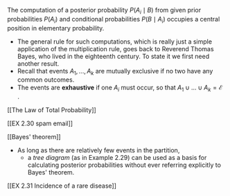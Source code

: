 
The computation of a posterior probability $P\left( {{A}_{i} \mid B}\right)$ from given prior probabilities $P\left( {A}_{i}\right)$ and conditional probabilities $P\left( {B \mid {A}_{i}}\right)$ occupies a central position in elementary probability. 
- The general rule for such computations, which is really just a simple application of the multiplication rule, goes back to Reverend Thomas Bayes, who lived in the eighteenth century. 
To state it we first need another result. 
- Recall that events ${A}_{1},\ldots ,{A}_{k}$ are mutually exclusive if no two have any common outcomes. 
- The events are **exhaustive** if one ${A}_{i}$ must occur, so that ${A}_{1} \cup \ldots \cup {A}_{k} = \mathcal{E}$ .

[[The Law of Total Probability]]

[[EX 2.30 spam email]]

[[Bayes' theorem]]

- As long as there are relatively few events in the partition, 
	- a *tree diagram* (as in Example 2.29) can be used as a basis for calculating posterior probabilities without ever referring explicitly to Bayes' theorem.

[[EX 2.31 Incidence of a rare disease]]
